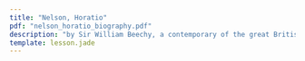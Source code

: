 ```yaml
---
title: "Nelson, Horatio"
pdf: "nelson_horatio_biography.pdf"
description: "by Sir William Beechy, a contemporary of the great British hero of the Battle of Trafalgar."
template: lesson.jade
---
```

